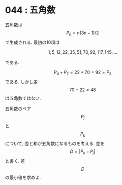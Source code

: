 # 044 : 五角数

五角数は $$P_n = n(3n-1)/2$$ で生成される. 最初の10項は

$$1, 5, 12, 22, 35, 51, 70, 92, 117, 145, \dots$$

である.

$$P_4 + P_7 = 22 + 70 = 92 = P_8$$ である. しかし差 $$70 - 22 = 48$$ は五角数ではない.

五角数のペア $$P_j$$ と $$P_k$$ について, 差と和が五角数になるものを考える. 差を $$D = |P_k - P_j|$$ と書く. 差 $$D$$ の最小値を求めよ.
